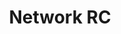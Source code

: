---
home: true
title: Network RC
heroText: Network RC
heroImage: /logo-256.png
description: Network RC 是运行在树莓派和浏览器上的网络遥控车软件。
actions:
  - text: 制作教程
    link: /guide/
    type: primary
  - text: 配件列表
    link: /list/
    type: secondary
features:
  - title: 免费
    details: 1
  - title: 简单
    details: 2
  - title: 功能丰富
    details: 3
  - title: 低延迟
    details: 4
  - title: 中文资料
    details: 5
  - title: 兼容
    details: 6
footer: MIT Licensed | Copyright © 2020-present Eson Wong
---